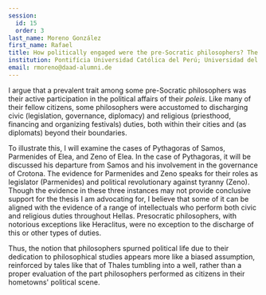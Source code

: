 ```yaml
---
session:
  id: 15
  order: 3
last_name: Moreno González
first_name: Rafael
title: How politically engaged were the pre-Socratic philosophers? The cases of Pythagoras, Parmenides, and Zeno
institution: Pontifícia Universidad Católica del Perú; Universidad del Pacífico
email: rmoreno@daad-alumni.de
---
```


I argue that a prevalent trait among some pre-Socratic philosophers was their active participation in the political affairs of their *poleis*. Like many of their fellow citizens, some philosophers were accustomed to discharging civic (legislation, governance, diplomacy) and religious (priesthood, financing and organizing festivals) duties, both within their cities and (as diplomats) beyond their boundaries.

To illustrate this, I will examine the cases of Pythagoras of Samos, Parmenides of Elea, and Zeno of Elea. In the case of Pythagoras, it will be discussed his departure from Samos and his involvement in the governance of Crotona. The evidence for Parmenides and Zeno speaks for their roles as legislator (Parmenides) and political revolutionary against tyranny (Zeno). Though the evidence in these three instances may not provide conclusive support for the thesis I am advocating for, I believe that some of it can be aligned with the evidence of a range of intellectuals who perform both civic and religious duties throughout Hellas. Presocratic philosophers, with notorious exceptions like Heraclitus, were no exception to the discharge of this or other types of duties.

Thus, the notion that philosophers spurned political life due to their dedication to philosophical studies appears more like a biased assumption, reinforced by tales like that of Thales tumbling into a well, rather than a proper evaluation of the part philosophers performed as citizens in their hometowns' political scene.
